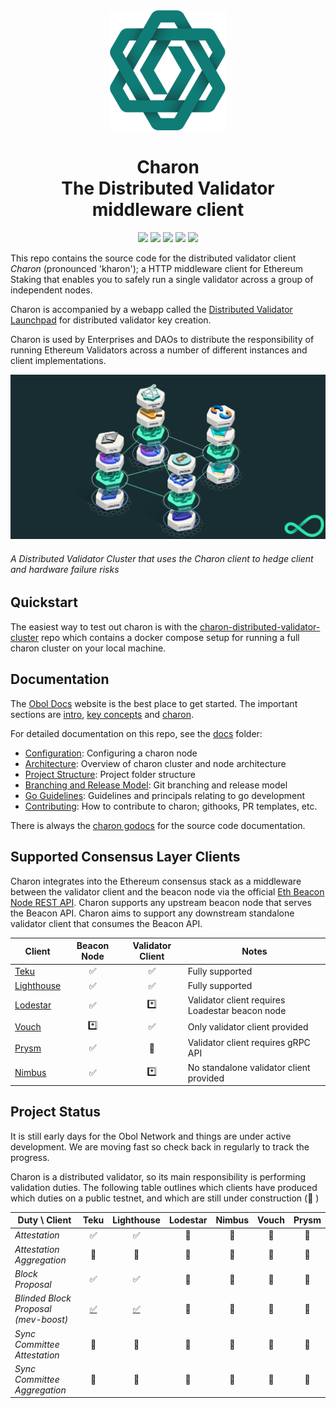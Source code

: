 <div align="center"><img src="./docs/images/charonlogo.svg" /></div>
<h1 align="center">Charon<br/>The Distributed Validator middleware client</h1>

<p align="center"><a href="https://github.com/obolnetwork/charon/releases/"><img src="https://img.shields.io/github/tag/obolnetwork/charon.svg"></a>
<a href="https://github.com/ObolNetwork/charon/blob/main/LICENSE"><img src="https://img.shields.io/github/license/obolnetwork/charon.svg"></a>
<a href="https://godoc.org/github.com/obolnetwork/charon"><img src="https://godoc.org/github.com/obolnetwork/charon?status.svg"></a>
<a href="https://goreportcard.com/report/github.com/obolnetwork/charon"><img src="https://goreportcard.com/badge/github.com/obolnetwork/charon"></a>
<a href="https://github.com/ObolNetwork/charon/actions/workflows/golangci-lint.yml"><img src="https://github.com/obolnetwork/charon/workflows/golangci-lint/badge.svg"></a></p>

This repo contains the source code for the distributed validator client _Charon_ (pronounced 'kharon'); a HTTP middleware client for Ethereum Staking that enables you to safely run a single validator across a group of independent nodes.

Charon is accompanied by a webapp called the [Distributed Validator Launchpad](https://github.com/obolnetwork/dv-launchpad) for distributed validator key creation.

Charon is used by Enterprises and DAOs to distribute the responsibility of running Ethereum Validators across a number of different instances and client implementations.

![Example Obol Cluster](./docs/images/DVCluster.png)

###### A Distributed Validator Cluster that uses the Charon client to hedge client and hardware failure risks

## Quickstart

The easiest way to test out charon is with the [charon-distributed-validator-cluster](https://github.com/ObolNetwork/charon-distributed-validator-cluster) repo
which contains a docker compose setup for running a full charon cluster on your local machine.

## Documentation

The [Obol Docs](https://docs.obol.tech/) website is the best place to get started.
The important sections are [intro](https://docs.obol.tech/docs/intro),
[key concepts](https://docs.obol.tech/docs/int/key-concepts) and [charon](https://docs.obol.tech/docs/dv/introducing-charon).

For detailed documentation on this repo, see the [docs](docs) folder:

- [Configuration](docs/configuration.md): Configuring a charon node
- [Architecture](docs/architecture.md): Overview of charon cluster and node architecture
- [Project Structure](docs/structure.md): Project folder structure
- [Branching and Release Model](docs/branching.md): Git branching and release model
- [Go Guidelines](docs/goguidelines.md): Guidelines and principals relating to go development
- [Contributing](docs/contributing.md): How to contribute to charon; githooks, PR templates, etc.

There is always the [charon godocs](https://pkg.go.dev/github.com/obolnetwork/charon) for the source code documentation.

## Supported Consensus Layer Clients

Charon integrates into the Ethereum consensus stack as a middleware between the validator client
and the beacon node via the official [Eth Beacon Node REST API](https://ethereum.github.io/beacon-APIs/#/).
Charon supports any upstream beacon node that serves the Beacon API.
Charon aims to support any downstream standalone validator client that consumes the Beacon API.

| Client                                             | Beacon Node | Validator Client | Notes                                           |
| -------------------------------------------------- | :---------: | :--------------: | ----------------------------------------------- |
| [Teku](https://github.com/ConsenSys/teku)          |     ✅      |        ✅        | Fully supported                                 |
| [Lighthouse](https://github.com/sigp/lighthouse)   |     ✅      |        ✅        | Fully supported                                 |
| [Lodestar](https://github.com/ChainSafe/lodestar)  |     ✅      |       \*️⃣        | Validator client requires Loadestar beacon node |
| [Vouch](https://github.com/attestantio/vouch)      |     \*️⃣     |        ✅        | Only validator client provided                  |
| [Prysm](https://github.com/prysmaticlabs/prysm)    |     ✅      |        🛑        | Validator client requires gRPC API              |
| [Nimbus](https://github.com/status-im/nimbus-eth2) |     ✅      |       \*️⃣        | No standalone validator client provided         |

## Project Status

It is still early days for the Obol Network and things are under active development.
We are moving fast so check back in regularly to track the progress.

Charon is a distributed validator, so its main responsibility is performing validation duties.
The following table outlines which clients have produced which duties on a public testnet, and which are still under construction (🚧 )

| Duty \ Client                        |                      Teku                       |                    Lighthouse                     | Lodestar | Nimbus | Vouch | Prysm |
| ------------------------------------ | :---------------------------------------------: | :-----------------------------------------------: | :------: | :----: | :---: | :---: |
| _Attestation_                        |                       ✅                        |                        ✅                         |    🚧    |   🚧   |  🚧   |  🚧   |
| _Attestation Aggregation_            |                       🚧                        |                        🚧                         |    🚧    |   🚧   |  🚧   |  🚧   |
| _Block Proposal_                     |                       ✅                        |                        ✅                         |    🚧    |   🚧   |  🚧   |  🚧   |
| _Blinded Block Proposal (mev-boost)_ | [✅](https://ropsten.beaconcha.in/block/555067) | [✅](https://ropsten.etherscan.io/block/12822070) |    🚧    |   🚧   |  🚧   |  🚧   |
| _Sync Committee Attestation_         |                       🚧                        |                        🚧                         |    🚧    |   🚧   |  🚧   |  🚧   |
| _Sync Committee Aggregation_         |                       🚧                        |                        🚧                         |    🚧    |   🚧   |  🚧   |  🚧   |
